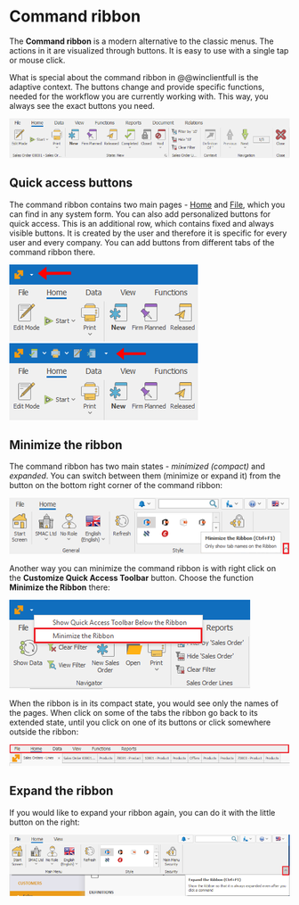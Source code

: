 # Command ribbon 

The <b>Command ribbon</b> is a modern alternative to the classic menus. The actions in it are visualized through buttons. It is easy to use with a single tap or mouse click. 

What is special about the command ribbon in @@winclientfull is the adaptive context. The buttons change and provide specific functions, needed for the workflow you are currently working with. This way, you always see the exact buttons you need.
 
![The command ribbon](pictures/command-ribbon.png)

## Quick access buttons

The command ribbon contains two main pages - [Home](~/workspace/main-menu.md) and [File](~/workspace/file.md), which you can find in any system form. You can also add personalized buttons for quick access. This is an additional row, which contains fixed and always visible buttons. It is created by the user and therefore it is specific for every user and every company. You can add buttons from different tabs of the command ribbon there.

![Command ribbon home](pictures/ribbon-home.png)     ![Command ribbon file](pictures/ribbon-file.png) 

## Minimize the ribbon

The command ribbon has two main states - *minimized (compact)* and *expanded*. You can switch between them (minimize or expand it) from the button on the bottom right corner of the command ribbon:
 
![Minimize the ribbon with a button](pictures/minimize-ribbon-button.png) 

Another way you can minimize the command ribbon is with right click on the **Customize Quick Access Toolbar** button. Choose the function <b>Minimize the Ribbon</b> there:

![Minimize the ribbon with an action](pictures/minimize-ribbon-action.png) 

When the ribbon is in its compact state, you would see only the names of the pages. When click on some of the tabs the ribbon go back to its extended state, until you click on one of its buttons or click somewhere outside the ribbon:

![Minimized ribbon](pictures/minimized-ribbon.png) 

## Expand the ribbon 

If you would like to expand your ribbon again, you can do it with the little button on the right:

![Expand the ribbon](pictures/expand-ribbon.png) 

